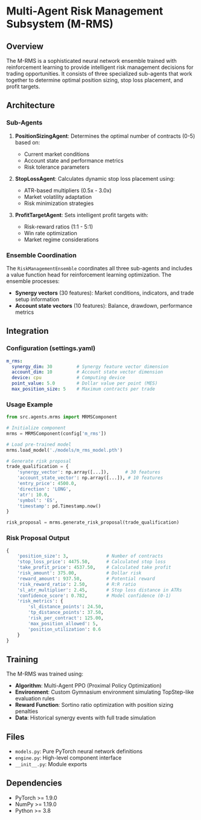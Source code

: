 # Multi-Agent Risk Management Subsystem (M-RMS)

## Overview

The M-RMS is a sophisticated neural network ensemble trained with reinforcement learning to provide intelligent risk management decisions for trading opportunities. It consists of three specialized sub-agents that work together to determine optimal position sizing, stop loss placement, and profit targets.

## Architecture

### Sub-Agents

1. **PositionSizingAgent**: Determines the optimal number of contracts (0-5) based on:
   - Current market conditions
   - Account state and performance metrics
   - Risk tolerance parameters

2. **StopLossAgent**: Calculates dynamic stop loss placement using:
   - ATR-based multipliers (0.5x - 3.0x)
   - Market volatility adaptation
   - Risk minimization strategies

3. **ProfitTargetAgent**: Sets intelligent profit targets with:
   - Risk-reward ratios (1:1 - 5:1)
   - Win rate optimization
   - Market regime considerations

### Ensemble Coordination

The `RiskManagementEnsemble` coordinates all three sub-agents and includes a value function head for reinforcement learning optimization. The ensemble processes:
- **Synergy vectors** (30 features): Market conditions, indicators, and trade setup information
- **Account state vectors** (10 features): Balance, drawdown, performance metrics

## Integration

### Configuration (settings.yaml)

```yaml
m_rms:
  synergy_dim: 30         # Synergy feature vector dimension
  account_dim: 10         # Account state vector dimension  
  device: cpu             # Computing device
  point_value: 5.0        # Dollar value per point (MES)
  max_position_size: 5    # Maximum contracts per trade
```

### Usage Example

```python
from src.agents.mrms import MRMSComponent

# Initialize component
mrms = MRMSComponent(config['m_rms'])

# Load pre-trained model
mrms.load_model('./models/m_rms_model.pth')

# Generate risk proposal
trade_qualification = {
    'synergy_vector': np.array([...]),      # 30 features
    'account_state_vector': np.array([...]), # 10 features
    'entry_price': 4500.0,
    'direction': 'LONG',
    'atr': 10.0,
    'symbol': 'ES',
    'timestamp': pd.Timestamp.now()
}

risk_proposal = mrms.generate_risk_proposal(trade_qualification)
```

### Risk Proposal Output

```python
{
    'position_size': 3,              # Number of contracts
    'stop_loss_price': 4475.50,      # Calculated stop loss
    'take_profit_price': 4537.50,    # Calculated take profit
    'risk_amount': 375.00,           # Dollar risk
    'reward_amount': 937.50,         # Potential reward
    'risk_reward_ratio': 2.50,       # R:R ratio
    'sl_atr_multiplier': 2.45,       # Stop loss distance in ATRs
    'confidence_score': 0.782,       # Model confidence (0-1)
    'risk_metrics': {
        'sl_distance_points': 24.50,
        'tp_distance_points': 37.50,
        'risk_per_contract': 125.00,
        'max_position_allowed': 5,
        'position_utilization': 0.6
    }
}
```

## Training

The M-RMS was trained using:
- **Algorithm**: Multi-Agent PPO (Proximal Policy Optimization)
- **Environment**: Custom Gymnasium environment simulating TopStep-like evaluation rules
- **Reward Function**: Sortino ratio optimization with position sizing penalties
- **Data**: Historical synergy events with full trade simulation

## Files

- `models.py`: Pure PyTorch neural network definitions
- `engine.py`: High-level component interface
- `__init__.py`: Module exports

## Dependencies

- PyTorch >= 1.9.0
- NumPy >= 1.19.0
- Python >= 3.8